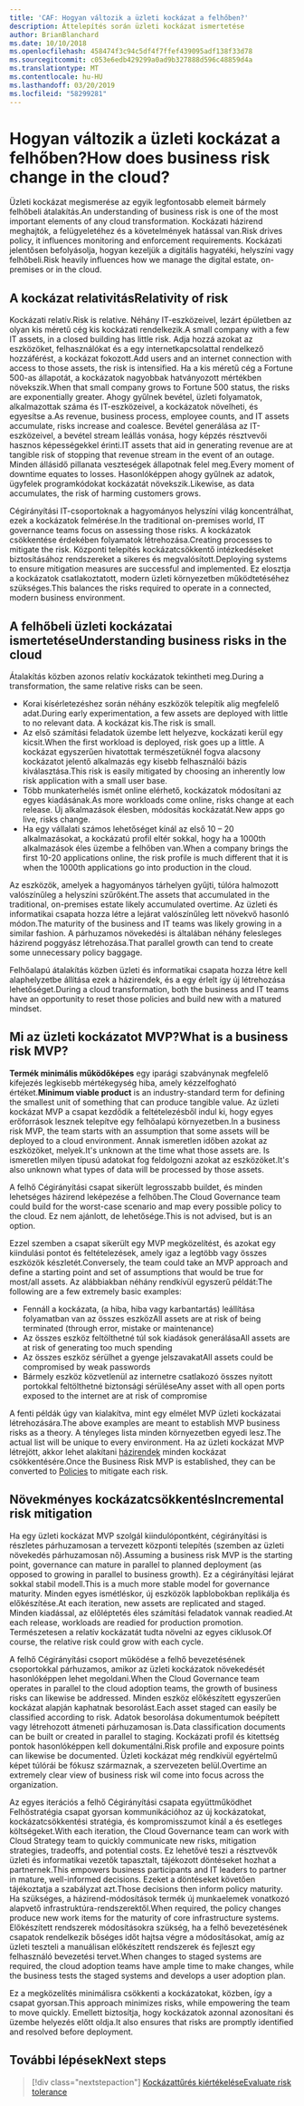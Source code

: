 ```yaml
---
title: 'CAF: Hogyan változik a üzleti kockázat a felhőben?'
description: Áttelepítés során üzleti kockázat ismertetése
author: BrianBlanchard
ms.date: 10/10/2018
ms.openlocfilehash: 458474f3c94c5df4f7ffef439095adf138f33d78
ms.sourcegitcommit: c053e6edb429299a0ad9b327888d596c48859d4a
ms.translationtype: MT
ms.contentlocale: hu-HU
ms.lasthandoff: 03/20/2019
ms.locfileid: "58299281"
---
```

<!-- markdownlint-disable MD026 -->

# <a name="how-does-business-risk-change-in-the-cloud"></a><span data-ttu-id="5ac17-103">Hogyan változik a üzleti kockázat a felhőben?</span><span class="sxs-lookup"><span data-stu-id="5ac17-103">How does business risk change in the cloud?</span></span>

<span data-ttu-id="5ac17-104">Üzleti kockázat megismerése az egyik legfontosabb elemeit bármely felhőbeli átalakítás.</span><span class="sxs-lookup"><span data-stu-id="5ac17-104">An understanding of business risk is one of the most important elements of any cloud transformation.</span></span> <span data-ttu-id="5ac17-105">Kockázati házirend meghajtók, a felügyeletéhez és a követelmények hatással van.</span><span class="sxs-lookup"><span data-stu-id="5ac17-105">Risk drives policy, it influences monitoring and enforcement requirements.</span></span> <span data-ttu-id="5ac17-106">Kockázati jelentősen befolyásolja, hogyan kezeljük a digitális hagyatéki, helyszíni vagy felhőbeli.</span><span class="sxs-lookup"><span data-stu-id="5ac17-106">Risk heavily influences how we manage the digital estate, on-premises or in the cloud.</span></span>

<!-- markdownlint-enable MD026 -->

## <a name="relativity-of-risk"></a><span data-ttu-id="5ac17-107">A kockázat relativitás</span><span class="sxs-lookup"><span data-stu-id="5ac17-107">Relativity of risk</span></span>

<span data-ttu-id="5ac17-108">Kockázati relatív.</span><span class="sxs-lookup"><span data-stu-id="5ac17-108">Risk is relative.</span></span> <span data-ttu-id="5ac17-109">Néhány IT-eszközeivel, lezárt épületben az olyan kis méretű cég kis kockázati rendelkezik.</span><span class="sxs-lookup"><span data-stu-id="5ac17-109">A small company with a few IT assets, in a closed building has little risk.</span></span> <span data-ttu-id="5ac17-110">Adja hozzá azokat az eszközöket, felhasználókat és a egy internetkapcsolattal rendelkező hozzáférést, a kockázat fokozott.</span><span class="sxs-lookup"><span data-stu-id="5ac17-110">Add users and an internet connection with access to those assets, the risk is intensified.</span></span> <span data-ttu-id="5ac17-111">Ha a kis méretű cég a Fortune 500-as állapotát, a kockázatok nagyobbak hatványozott mértékben növekszik.</span><span class="sxs-lookup"><span data-stu-id="5ac17-111">When that small company grows to Fortune 500 status, the risks are exponentially greater.</span></span> <span data-ttu-id="5ac17-112">Ahogy gyűlnek bevétel, üzleti folyamatok, alkalmazottak száma és IT-eszközeivel, a kockázatok növelheti, és egyesítse a.</span><span class="sxs-lookup"><span data-stu-id="5ac17-112">As revenue, business process, employee counts, and IT assets accumulate, risks increase and coalesce.</span></span> <span data-ttu-id="5ac17-113">Bevétel generálása az IT-eszközeivel, a bevétel stream leállás vonása, hogy képzés résztvevői hasznos képességekkel érinti.</span><span class="sxs-lookup"><span data-stu-id="5ac17-113">IT assets that aid in generating revenue are at tangible risk of stopping that revenue stream in the event of an outage.</span></span> <span data-ttu-id="5ac17-114">Minden állásidő pillanata veszteségek állapotnak felel meg.</span><span class="sxs-lookup"><span data-stu-id="5ac17-114">Every moment of downtime equates to losses.</span></span> <span data-ttu-id="5ac17-115">Hasonlóképpen ahogy gyűlnek az adatok, ügyfelek programkódokat kockázatát növekszik.</span><span class="sxs-lookup"><span data-stu-id="5ac17-115">Likewise, as data accumulates, the risk of harming customers grows.</span></span>

<span data-ttu-id="5ac17-116">Cégirányítási IT-csoportoknak a hagyományos helyszíni világ koncentrálhat, ezek a kockázatok felmérése.</span><span class="sxs-lookup"><span data-stu-id="5ac17-116">In the traditional on-premises world, IT governance teams focus on assessing those risks.</span></span> <span data-ttu-id="5ac17-117">A kockázatok csökkentése érdekében folyamatok létrehozása.</span><span class="sxs-lookup"><span data-stu-id="5ac17-117">Creating processes to mitigate the risk.</span></span> <span data-ttu-id="5ac17-118">Központi telepítés kockázatcsökkentő intézkedéseket biztosításához rendszereket a sikeres és megvalósított.</span><span class="sxs-lookup"><span data-stu-id="5ac17-118">Deploying systems to ensure mitigation measures are successful and implemented.</span></span> <span data-ttu-id="5ac17-119">Ez elosztja a kockázatok csatlakoztatott, modern üzleti környezetben működtetéséhez szükséges.</span><span class="sxs-lookup"><span data-stu-id="5ac17-119">This balances the risks required to operate in a connected, modern business environment.</span></span>

## <a name="understanding-business-risks-in-the-cloud"></a><span data-ttu-id="5ac17-120">A felhőbeli üzleti kockázatai ismertetése</span><span class="sxs-lookup"><span data-stu-id="5ac17-120">Understanding business risks in the cloud</span></span>

<span data-ttu-id="5ac17-121">Átalakítás közben azonos relatív kockázatok tekintheti meg.</span><span class="sxs-lookup"><span data-stu-id="5ac17-121">During a transformation, the same relative risks can be seen.</span></span>

* <span data-ttu-id="5ac17-122">Korai kísérletezéshez során néhány eszközök telepítik alig megfelelő adat.</span><span class="sxs-lookup"><span data-stu-id="5ac17-122">During early experimentation, a few assets are deployed with little to no relevant data.</span></span> <span data-ttu-id="5ac17-123">A kockázat kis.</span><span class="sxs-lookup"><span data-stu-id="5ac17-123">The risk is small.</span></span>
* <span data-ttu-id="5ac17-124">Az első számítási feladatok üzembe lett helyezve, kockázati kerül egy kicsit.</span><span class="sxs-lookup"><span data-stu-id="5ac17-124">When the first workload is deployed, risk goes up a little.</span></span> <span data-ttu-id="5ac17-125">A kockázat egyszerűen hivatottak természetüknél fogva alacsony kockázatot jelentő alkalmazás egy kisebb felhasználói bázis kiválasztása.</span><span class="sxs-lookup"><span data-stu-id="5ac17-125">This risk is easily mitigated by choosing an inherently low risk application with a small user base.</span></span>
* <span data-ttu-id="5ac17-126">Több munkaterhelés ismét online elérhető, kockázatok módosítani az egyes kiadásának.</span><span class="sxs-lookup"><span data-stu-id="5ac17-126">As more workloads come online, risks change at each release.</span></span> <span data-ttu-id="5ac17-127">Új alkalmazások élesben, módosítás kockázatát.</span><span class="sxs-lookup"><span data-stu-id="5ac17-127">New apps go live, risks change.</span></span>
* <span data-ttu-id="5ac17-128">Ha egy vállalati számos lehetőséget kínál az első 10 – 20 alkalmazásokat, a kockázatú profil eltér sokkal, hogy ha a 1000th alkalmazások éles üzembe a felhőben van.</span><span class="sxs-lookup"><span data-stu-id="5ac17-128">When a company brings the first 10-20 applications online, the risk profile is much different that it is when the 1000th applications go into production in the cloud.</span></span>

<span data-ttu-id="5ac17-129">Az eszközök, amelyek a hagyományos tárhelyen gyűjti, túlóra halmozott valószínűleg a helyszíni szűrőként.</span><span class="sxs-lookup"><span data-stu-id="5ac17-129">The assets that accumulated in the traditional, on-premises estate likely accumulated overtime.</span></span> <span data-ttu-id="5ac17-130">Az üzleti és informatikai csapata hozza létre a lejárat valószínűleg lett növekvő hasonló módon.</span><span class="sxs-lookup"><span data-stu-id="5ac17-130">The maturity of the business and IT teams was likely growing in a similar fashion.</span></span> <span data-ttu-id="5ac17-131">A párhuzamos növekedési is általában néhány felesleges házirend poggyász létrehozása.</span><span class="sxs-lookup"><span data-stu-id="5ac17-131">That parallel growth can tend to create some unnecessary policy baggage.</span></span>

<span data-ttu-id="5ac17-132">Felhőalapú átalakítás közben üzleti és informatikai csapata hozza létre kell alaphelyzetbe állítása ezek a házirendek, és a egy érlelt így új létrehozása lehetőséget.</span><span class="sxs-lookup"><span data-stu-id="5ac17-132">During a cloud transformation, both the business and IT teams have an opportunity to reset those policies and build new with a matured mindset.</span></span>

<!-- markdownlint-disable MD026 -->

## <a name="what-is-a-business-risk-mvp"></a><span data-ttu-id="5ac17-133">Mi az üzleti kockázatot MVP?</span><span class="sxs-lookup"><span data-stu-id="5ac17-133">What is a business risk MVP?</span></span>

<span data-ttu-id="5ac17-134">**Termék minimális működőképes** egy iparági szabványnak megfelelő kifejezés legkisebb mértékegység hiba, amely kézzelfogható értéket.</span><span class="sxs-lookup"><span data-stu-id="5ac17-134">**Minimum viable product** is an industry-standard term for defining the smallest unit of something that can produce tangible value.</span></span> <span data-ttu-id="5ac17-135">Az üzleti kockázat MVP a csapat kezdődik a feltételezésből indul ki, hogy egyes erőforrások lesznek telepítve egy felhőalapú környezetben.</span><span class="sxs-lookup"><span data-stu-id="5ac17-135">In a business risk MVP, the team starts with an assumption that some assets will be deployed to a cloud environment.</span></span> <span data-ttu-id="5ac17-136">Annak ismeretlen időben azokat az eszközöket, melyek.</span><span class="sxs-lookup"><span data-stu-id="5ac17-136">It's unknown at the time what those assets are.</span></span> <span data-ttu-id="5ac17-137">Is ismeretlen milyen típusú adatokat fog feldolgozni azokat az eszközöket.</span><span class="sxs-lookup"><span data-stu-id="5ac17-137">It's also unknown what types of data will be processed by those assets.</span></span>

<span data-ttu-id="5ac17-138">A felhő Cégirányítási csapat sikerült legrosszabb buildet, és minden lehetséges házirend leképezése a felhőben.</span><span class="sxs-lookup"><span data-stu-id="5ac17-138">The Cloud Governance team could build for the worst-case scenario and map every possible policy to the cloud.</span></span> <span data-ttu-id="5ac17-139">Ez nem ajánlott, de lehetősége.</span><span class="sxs-lookup"><span data-stu-id="5ac17-139">This is not advised, but is an option.</span></span>

<span data-ttu-id="5ac17-140">Ezzel szemben a csapat sikerült egy MVP megközelítést, és azokat egy kiindulási pontot és feltételezések, amely igaz a legtöbb vagy összes eszközök készletét.</span><span class="sxs-lookup"><span data-stu-id="5ac17-140">Conversely, the team could take an MVP approach and define a starting point and set of assumptions that would be true for most/all assets.</span></span>
<span data-ttu-id="5ac17-141">Az alábbiakban néhány rendkívül egyszerű példát:</span><span class="sxs-lookup"><span data-stu-id="5ac17-141">The following are a few extremely basic examples:</span></span>

* <span data-ttu-id="5ac17-142">Fennáll a kockázata, (a hiba, hiba vagy karbantartás) leállítása folyamatban van az összes eszköz</span><span class="sxs-lookup"><span data-stu-id="5ac17-142">All assets are at risk of being terminated (through error, mistake or maintenance)</span></span>
* <span data-ttu-id="5ac17-143">Az összes eszköz feltölthetné túl sok kiadások generálása</span><span class="sxs-lookup"><span data-stu-id="5ac17-143">All assets are at risk of generating too much spending</span></span>
* <span data-ttu-id="5ac17-144">Az összes eszköz sérülhet a gyenge jelszavakat</span><span class="sxs-lookup"><span data-stu-id="5ac17-144">All assets could be compromised by weak passwords</span></span>
* <span data-ttu-id="5ac17-145">Bármely eszköz közvetlenül az internetre csatlakozó összes nyitott portokkal feltölthetné biztonsági sérülése</span><span class="sxs-lookup"><span data-stu-id="5ac17-145">Any asset with all open ports exposed to the internet are at risk of compromise</span></span>

<span data-ttu-id="5ac17-146">A fenti példák úgy van kialakítva, mint egy elmélet MVP üzleti kockázatai létrehozására.</span><span class="sxs-lookup"><span data-stu-id="5ac17-146">The above examples are meant to establish MVP business risks as a theory.</span></span> <span data-ttu-id="5ac17-147">A tényleges lista minden környezetben egyedi lesz.</span><span class="sxs-lookup"><span data-stu-id="5ac17-147">The actual list will be unique to every environment.</span></span>
<span data-ttu-id="5ac17-148">Ha az üzleti kockázat MVP létrejött, akkor lehet alakítani [házirendek](overview.md) minden kockázat csökkentésére.</span><span class="sxs-lookup"><span data-stu-id="5ac17-148">Once the Business Risk MVP is established, they can be converted to [Policies](overview.md) to mitigate each risk.</span></span>

<!-- markdownlint-enable MD026 -->

## <a name="incremental-risk-mitigation"></a><span data-ttu-id="5ac17-149">Növekményes kockázatcsökkentés</span><span class="sxs-lookup"><span data-stu-id="5ac17-149">Incremental risk mitigation</span></span>

<span data-ttu-id="5ac17-150">Ha egy üzleti kockázat MVP szolgál kiindulópontként, cégirányítási is részletes párhuzamosan a tervezett központi telepítés (szemben az üzleti növekedés párhuzamosan nő).</span><span class="sxs-lookup"><span data-stu-id="5ac17-150">Assuming a business risk MVP is the starting point, governance can mature in parallel to planned deployment (as opposed to growing in parallel to business growth).</span></span> <span data-ttu-id="5ac17-151">Ez a cégirányítási lejárat sokkal stabil modell.</span><span class="sxs-lookup"><span data-stu-id="5ac17-151">This is a much more stable model for governance maturity.</span></span> <span data-ttu-id="5ac17-152">Minden egyes ismétléskor, új eszközök lapblobokban replikálja és előkészítése.</span><span class="sxs-lookup"><span data-stu-id="5ac17-152">At each iteration, new assets are replicated and staged.</span></span> <span data-ttu-id="5ac17-153">Minden kiadással, az előléptetés éles számítási feladatok vannak readied.</span><span class="sxs-lookup"><span data-stu-id="5ac17-153">At each release, workloads are readied for production promotion.</span></span> <span data-ttu-id="5ac17-154">Természetesen a relatív kockázatát tudta növelni az egyes ciklusok.</span><span class="sxs-lookup"><span data-stu-id="5ac17-154">Of course, the relative risk could grow with each cycle.</span></span>

<span data-ttu-id="5ac17-155">A felhő Cégirányítási csoport működése a felhő bevezetésének csoportokkal párhuzamos, amikor az üzleti kockázatok növekedését hasonlóképpen lehet megoldani.</span><span class="sxs-lookup"><span data-stu-id="5ac17-155">When the Cloud Governance team operates in parallel to the cloud adoption teams, the growth of business risks can likewise be addressed.</span></span> <span data-ttu-id="5ac17-156">Minden eszköz előkészített egyszerűen kockázat alapján kaphatnak besorolást.</span><span class="sxs-lookup"><span data-stu-id="5ac17-156">Each asset staged can easily be classified according to risk.</span></span> <span data-ttu-id="5ac17-157">Adatok besorolása dokumentumok beépített vagy létrehozott átmeneti párhuzamosan is.</span><span class="sxs-lookup"><span data-stu-id="5ac17-157">Data classification documents can be built or created in parallel to staging.</span></span> <span data-ttu-id="5ac17-158">Kockázati profil és kitettség pontok hasonlóképpen kell dokumentálni.</span><span class="sxs-lookup"><span data-stu-id="5ac17-158">Risk profile and exposure points can likewise be documented.</span></span> <span data-ttu-id="5ac17-159">Üzleti kockázat még rendkívül egyértelmű képet túlórái be fókusz származnak, a szervezeten belül.</span><span class="sxs-lookup"><span data-stu-id="5ac17-159">Overtime an extremely clear view of business risk wil come into focus across the organization.</span></span>

<span data-ttu-id="5ac17-160">Az egyes iterációs a felhő Cégirányítási csapata együttműködhet Felhőstratégia csapat gyorsan kommunikációhoz az új kockázatokat, kockázatcsökkentési stratégia, és kompromisszumot kínál a és esetleges költségeket.</span><span class="sxs-lookup"><span data-stu-id="5ac17-160">With each iteration, the Cloud Governance team can work with Cloud Strategy team to quickly communicate new risks, mitigation strategies, tradeoffs, and potential costs.</span></span> <span data-ttu-id="5ac17-161">Ez lehetővé teszi a résztvevők üzleti és informatikai vezetők tapasztalt, tájékozott döntéseket hozhat a partnernek.</span><span class="sxs-lookup"><span data-stu-id="5ac17-161">This empowers business participants and IT leaders to partner in mature, well-informed decisions.</span></span> <span data-ttu-id="5ac17-162">Ezeket a döntéseket követően tájékoztatja a szabályzat azt.</span><span class="sxs-lookup"><span data-stu-id="5ac17-162">Those decisions then inform policy maturity.</span></span> <span data-ttu-id="5ac17-163">Ha szükséges, a házirend-módosítások termék új munkaelemek vonatkozó alapvető infrastruktúra-rendszerektől.</span><span class="sxs-lookup"><span data-stu-id="5ac17-163">When required, the policy changes produce new work items for the maturity of core infrastructure systems.</span></span> <span data-ttu-id="5ac17-164">Előkészített rendszerek módosításokra szükség, ha a felhő bevezetésének csapatok rendelkezik bőséges időt hajtsa végre a módosításokat, amíg az üzleti teszteli a manuálisan előkészített rendszerek és fejleszt egy felhasználó bevezetési tervet.</span><span class="sxs-lookup"><span data-stu-id="5ac17-164">When changes to staged systems are required, the cloud adoption teams have ample time to make changes, while the business tests the staged systems and develops a user adoption plan.</span></span>

<span data-ttu-id="5ac17-165">Ez a megközelítés minimálisra csökkenti a kockázatokat, közben, így a csapat gyorsan.</span><span class="sxs-lookup"><span data-stu-id="5ac17-165">This approach minimizes risks, while empowering the team to move quickly.</span></span> <span data-ttu-id="5ac17-166">Emellett biztosítja, hogy kockázatok azonnal azonosítani és üzembe helyezés előtt oldja.</span><span class="sxs-lookup"><span data-stu-id="5ac17-166">It also ensures that risks are promptly identified and resolved before deployment.</span></span>

## <a name="next-steps"></a><span data-ttu-id="5ac17-167">További lépések</span><span class="sxs-lookup"><span data-stu-id="5ac17-167">Next steps</span></span>

> [!div class="nextstepaction"]
> [<span data-ttu-id="5ac17-168">Kockázattűrés kiértékelése</span><span class="sxs-lookup"><span data-stu-id="5ac17-168">Evaluate risk tolerance</span></span>](./risk-tolerance.md)
